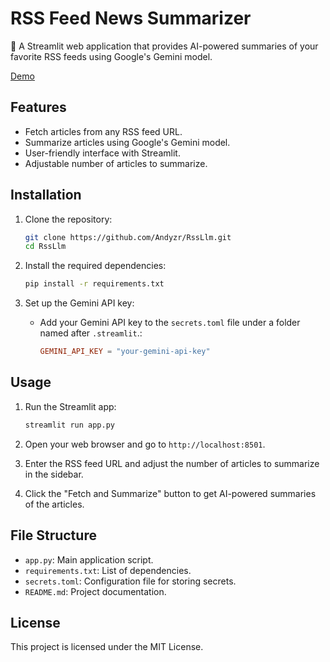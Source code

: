 # RSS Feed News Summarizer

📰 A Streamlit web application that provides AI-powered summaries of your favorite RSS feeds using Google's Gemini model.

[Demo](https://rssllm.streamlit.app/)

## Features

- Fetch articles from any RSS feed URL.
- Summarize articles using Google's Gemini model.
- User-friendly interface with Streamlit.
- Adjustable number of articles to summarize.

## Installation

1. Clone the repository:
    ```sh
    git clone https://github.com/Andyzr/RssLlm.git
    cd RssLlm
    ```

2. Install the required dependencies:
    ```sh
    pip install -r requirements.txt
    ```

3. Set up the Gemini API key:
    - Add your Gemini API key to the `secrets.toml` file under a folder named after `.streamlit`.:
        ```toml
        GEMINI_API_KEY = "your-gemini-api-key"
        ```

## Usage

1. Run the Streamlit app:
    ```sh
    streamlit run app.py
    ```

2. Open your web browser and go to `http://localhost:8501`.

3. Enter the RSS feed URL and adjust the number of articles to summarize in the sidebar.

4. Click the "Fetch and Summarize" button to get AI-powered summaries of the articles.

## File Structure

- `app.py`: Main application script.
- `requirements.txt`: List of dependencies.
- `secrets.toml`: Configuration file for storing secrets.
- `README.md`: Project documentation.

## License

This project is licensed under the MIT License.